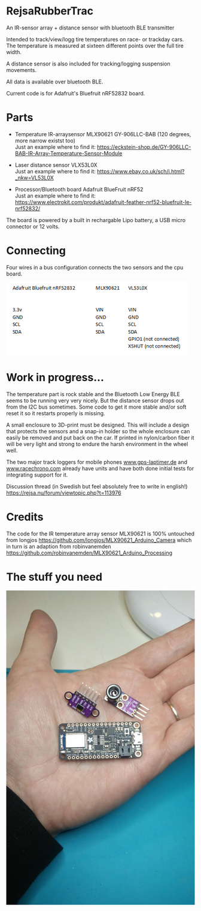 # RejsaRubberTrac
An IR-sensor array + distance sensor with bluetooth BLE transmitter

Intended to track/view/logg tire temperatures on race- or trackday cars. The temperature is measured at sixteen different points over the full tire width.

A distance sensor is also included for tracking/logging suspension movements.

All data is available over bluetooth BLE.

Current code is for Adafruit's Bluefruit nRF52832 board. 

# Parts

 - Temperature IR-arraysensor MLX90621 GY-906LLC-BAB (120 degrees, more narrow existst too)  
Just an example where to find it: https://eckstein-shop.de/GY-906LLC-BAB-IR-Array-Temperature-Sensor-Module 

 - Laser distance sensor VLX53L0X  
Just an example where to find it: https://www.ebay.co.uk/sch/i.html?_nkw=VL53L0X 

 - Processor/Bluetooth board Adafruit BlueFruit nRF52  
Just an example where to find it: https://www.electrokit.com/produkt/adafruit-feather-nrf52-bluefruit-le-nrf52832/ 

The board is powered by a built in rechargable Lipo battery, a USB micro connector or 12 volts.

# Connecting

Four wires in a bus configuration connects the two sensors and the cpu board.

![Display](connecting.png)

# Work in progress...

The temperature part is rock stable and the Bluetooth Low Energy BLE seems to be running very very nicely. But the distance sensor drops out from the I2C bus sometimes. Some code to get it more stable and/or soft reset it so it restarts properly is missing.

A small enclosure to 3D-print must be designed. This will include a design that protects the sensors and a snap-in holder so the whole enclosure can easily be removed and put back on the car. If printed in nylon/carbon fiber it will be very light and strong to endure the harsh environment in the wheel well.

The two major track loggers for mobile phones www.gps-laptimer.de and www.racechrono.com already have units and have both done initial tests for integrating support for it.

Discussion thread (in Swedish but feel absolutely free to write in english!) https://rejsa.nu/forum/viewtopic.php?t=113976

# Credits

The code for the IR temperature array sensor MLX90621 is 100% untouched from longjos https://github.com/longjos/MLX90621_Arduino_Camera which in turn is an adaption from robinvanemden https://github.com/robinvanemden/MLX90621_Arduino_Processing

# The stuff you need

![Display](partsizes.jpg)
